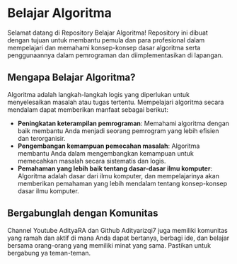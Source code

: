 # Belajar Algoritma

Selamat datang di Repository Belajar Algoritma! Repository ini dibuat dengan tujuan untuk membantu pemula dan para profesional dalam mempelajari dan memahami konsep-konsep dasar algoritma serta penggunaannya dalam pemrograman dan diimplementasikan di lapangan.

## Mengapa Belajar Algoritma?

Algoritma adalah langkah-langkah logis yang diperlukan untuk menyelesaikan masalah atau tugas tertentu. Mempelajari algoritma secara mendalam dapat memberikan manfaat sebagai berikut:

- **Peningkatan keterampilan pemrograman**: Memahami algoritma dengan baik membantu Anda menjadi seorang pemrogram yang lebih efisien dan terorganisir.
- **Pengembangan kemampuan pemecahan masalah**: Algoritma membantu Anda dalam mengembangkan kemampuan untuk memecahkan masalah secara sistematis dan logis.
- **Pemahaman yang lebih baik tentang dasar-dasar ilmu komputer**: Algoritma adalah dasar dari ilmu komputer, dan mempelajarinya akan memberikan pemahaman yang lebih mendalam tentang konsep-konsep dasar ilmu komputer.

## Bergabunglah dengan Komunitas

Channel Youtube AdityaRA dan Github Adityarizqi7 juga memiliki komunitas yang ramah dan aktif di mana Anda dapat bertanya, berbagi ide, dan belajar bersama orang-orang yang memiliki minat yang sama. Pastikan untuk bergabung ya teman-teman.